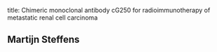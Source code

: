 title: Chimeric monoclonal antibody cG250 for radioimmunotherapy of metastatic renal cell carcinoma

## Martijn Steffens
